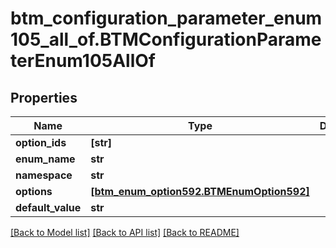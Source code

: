 # btm_configuration_parameter_enum105_all_of.BTMConfigurationParameterEnum105AllOf

## Properties
Name | Type | Description | Notes
------------ | ------------- | ------------- | -------------
**option_ids** | **[str]** |  | [optional] 
**enum_name** | **str** |  | [optional] 
**namespace** | **str** |  | [optional] 
**options** | [**[btm_enum_option592.BTMEnumOption592]**](BTMEnumOption592.md) |  | [optional] 
**default_value** | **str** |  | [optional] 

[[Back to Model list]](../README.md#documentation-for-models) [[Back to API list]](../README.md#documentation-for-api-endpoints) [[Back to README]](../README.md)


